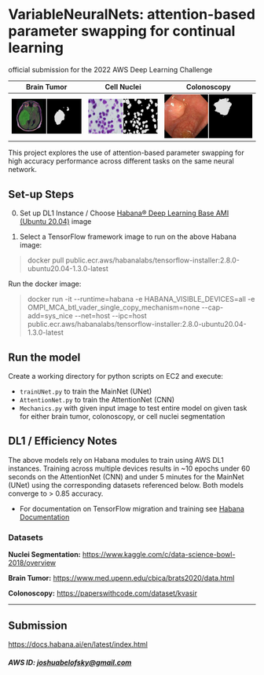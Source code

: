 # VariableNeuralNets: attention-based parameter swapping for continual learning
official submission for the 2022 AWS Deep Learning Challenge

Brain Tumor   |  Cell Nuclei |  Colonoscopy
:-------------------------:|:-------------------------: |:-------------------------:
![](https://github.com/jb-01/VariableNeuralNets/blob/main/images/merged_image.jpg?raw=true)  |  ![](https://github.com/jb-01/VariableNeuralNets/blob/main/images/merged_image%201.jpg?raw=true)  |  ![](https://github.com/jb-01/VariableNeuralNets/blob/main/images/merged_image%202.jpg?raw=true)

This project explores the use of attention-based parameter swapping for high accuracy performance across different tasks on the same neural network.

## Set-up Steps 

0. Set up DL1 Instance / Choose [Habana® Deep Learning Base AMI (Ubuntu 20.04)](https://aws.amazon.com/marketplace/pp/prodview-fw46rwuxrtfse?sr=0-1&ref_=beagle&applicationId=AWSMPContessa) image

1. Select a TensorFlow framework image to run on the above Habana image:
	
> docker pull public.ecr.aws/habanalabs/tensorflow-installer:2.8.0-ubuntu20.04-1.3.0-latest

Run the docker image:

>docker run -it --runtime=habana -e HABANA_VISIBLE_DEVICES=all -e OMPI_MCA_btl_vader_single_copy_mechanism=none --cap-add=sys_nice --net=host --ipc=host public.ecr.aws/habanalabs/tensorflow-installer:2.8.0-ubuntu20.04-1.3.0-latest


## Run the model
Create a working directory for python scripts on EC2 and execute: 
- ```trainUNet.py``` to train the MainNet (UNet) 
- ```AttentionNet.py``` to train the AttentionNet (CNN)
- ```Mechanics.py``` with given input image to test entire model on given task for either brain tumor, colonoscopy, or cell nuclei segmentation

## DL1 / Efficiency Notes
The above models rely on Habana modules to train using AWS DL1 instances. Training across multiple devices results in ~10 epochs under 60 seconds on the AttentionNet (CNN) and under 5 minutes for the MainNet (UNet) using the corresponding datasets referenced below. Both models converge to > 0.85 accuracy.
- For documentation on TensorFlow migration and training see [Habana Documentation](https://docs.habana.ai/en/latest/Tensorflow_User_Guide/Tensorflow_User_Guide.html# )

### Datasets
**Nuclei Segmentation:**
https://www.kaggle.com/c/data-science-bowl-2018/overview

**Brain Tumor:**
https://www.med.upenn.edu/cbica/brats2020/data.html

**Colonoscopy:**
https://paperswithcode.com/dataset/kvasir

---
## Submission
https://docs.habana.ai/en/latest/index.html
##### AWS ID: joshuabelofsky@gmail.com
